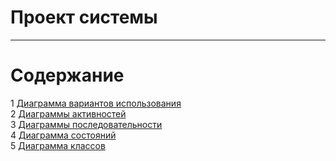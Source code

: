 # Проект системы
---

# Содержание
1 [Диаграмма вариантов использования](UseCase/README.md) </br>
2 [Диаграммы активностей](Activity/README.md) </br>
3 [Диаграммы последовательности](Sequence/README.md) </br>
4 [Диаграмма состояний](Sequence/README.md) </br>
5 [Диаграмма классов](Class/README.md) </br>
